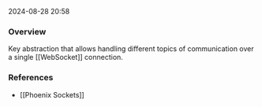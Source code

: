 
2024-08-28 20:58

### Overview
Key abstraction that allows handling different topics of communication over a single [[WebSocket]] connection.

### References
- [[Phoenix Sockets]]

